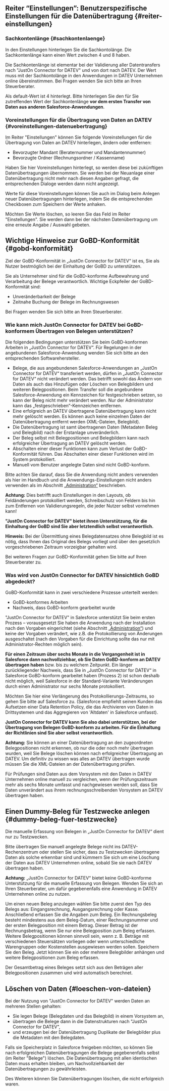 ## Reiter “Einstellungen”: Benutzerspezifische Einstellungen für die Datenübertragung {#reiter-einstellungen}

### Sachkontenlänge {#sachkontenlaenge}

In den Einstellungen hinterlegen Sie die Sachkontolänge. Die Sachkontenlänge kann einen Wert zwischen 4 und 8 haben.

Die Sachkontenlänge ist elementar bei der Validierung aller Datentransfers nach "JustOn Connector for DATEV" und von dort nach DATEV. Der Wert muss mit der Sachkontolänge in den Anwendungen in DATEV Unternehmen online übereinstimmen. Bei Fragen wenden Sie sich bitte an Ihren Steuerberater.

Als default-Wert ist 4 hinterlegt. Bitte hinterlegen Sie den für Sie zutreffenden Wert der Sachkontenlänge **vor dem ersten Transfer von Daten aus anderen Salesforce-Anwendungen**.

### Voreinstellungen für die Übertragung von Daten an DATEV {#voreinstellungen-datenuebertragung}

Im Reiter "Einstellungen" können Sie folgende Voreinstellungen für die Übertragung von Daten an DATEV hinterlegen, ändern oder entfernen:

* Bevorzugter Mandant (Beraternummer und Mandantennummer)
* Bevorzugte Ordner (Rechnungsordner / Kassenname)

Haben Sie hier Voreinstellungen hinterlegt, so werden diese bei zukünftigen Datenübertragungen übernommen. Sie werden bei der Neuanlage einer Datenübertragung nicht mehr nach diesen Angaben gefragt, die entsprechenden Dialoge werden dann nicht angezeigt.

Werte für diese Voreinstellungen können Sie auch im Dialog beim Anlegen neuer Datenübertragungen hinterlegen, indem Sie die entsprechenden Checkboxen zum Speichern der Werte anhaken.

Möchten Sie Werte löschen, so leeren Sie das Feld im Reiter "Einstellungen". Sie werden dann bei der nächsten Datenübertragung um eine erneute Angabe / Auswahl gebeten.


## Wichtige Hinweise zur GoBD-Konformität {#gobd-konformität}

Ziel der GoBD-Konformität in „JustOn Connector for DATEV“ ist es, Sie als Nutzer bestmöglich bei der Einhaltung der GoBD zu unterstützen. 

Sie als Unternehmer sind für die GoBD-konforme Aufbewahrung und Verarbeitung der Belege verantwortlich. Wichtige Eckpfeiler der GoBD-Konformität sind:
-	Unveränderbarkeit der Belege
-	Zeitnahe Buchung der Belege im Rechnungswesen

Bei Fragen wenden Sie sich bitte an Ihren Steuerberater.

### Wie kann mich JustOn Connector for DATEV bei GoBD-konformem Übertragen von Belegen unterstützen?

Die folgenden Bedingungen unterstützen Sie beim GoBD-konformen Arbeiten in „JustOn Connector for DATEV“. Für Regelungen in der angebundenen Salesforce-Anwendung wenden Sie sich bitte an den entsprechenden Softwarehersteller.

* Belege, die aus angebundenen Salesforce-Anwendungen an „JustOn Connector for DATEV“ transferiert werden, dürfen in „JustOn Connector for DATEV“ nicht verändert werden. Das betrifft sowohl das Ändern von Daten als auch das Hinzufügen oder Löschen von Belegbildern und weiteren Belegpositionen. Beim Transfer soll die angebundene Salesforce-Anwendung ein Kennzeichen für festgeschrieben setzen, so kann der Beleg nicht mehr verändert werden. Nur der Administrator kann das „festgeschrieben“-Kennzeichen entfernen.
* Eine erfolgreich an DATEV übertragene Datenübertragung kann nicht mehr gelöscht werden. Es können auch keine einzelnen Daten der Datenübertragung entfernt werden (XML-Dateien, Belegbild).
* Die Datenübertragung ist samt übertragenen Daten (Metadaten Beleg und Belegbild) nach der Erstanlage unveränderlich.
* Der Beleg selbst mit Belegpositionen und Belegbildern kann nach erfolgreicher Übertragung an DATEV gelöscht werden.
* Abschalten einer dieser Funktionen kann zum Verlust der GoBD-Konformität führen. Das Abschalten einer dieser Funktionen wird im System protokolliert.
* Manuell vom Benutzer angelegte Daten sind nicht GoBD-konform.

Bitte achten Sie darauf, dass Sie die Anwendung nicht anders verwenden als hier im Handbuch und die Anwendungs-Einstellungen nicht anders verwenden als im Abschnitt [„Administration“](4_administration.md#administration) beschrieben. 

**Achtung:** Dies betrifft auch Einstellungen in den Layouts, ob Feldänderungen protokolliert werden, Schreibschutz von Feldern bis hin zum Entfernen von Validierungsregeln, die jeder Nutzer selbst vornehmen kann!

**"JustOn Connector for DATEV" bietet ihnen Unterstützung, für die Einhaltung der GoBD sind Sie aber letztendlich selbst verantwortlich.**

**Hinweis:** Bei der Übermittlung eines Belegdatensatzes ohne Belegbild ist es nötig, dass Ihnen das Original des Belegs vorliegt und über den gesetzlich vorgeschriebenen Zeitraum vorzeigbar gehalten wird.

Bei weiteren Fragen zur GoBD-Konformität gehen Sie bitte auf Ihren Steuerberater zu. 

### Was wird von JustOn Connector for DATEV hinsichtlich GoBD abgedeckt?

GoBD-Konformität kann in zwei verschiedene Prozesse unterteilt werden:

* GoBD-konformes Arbeiten       
* Nachweis, dass GoBD-konform gearbeitet wurde

"JustOn Connector for DATEV" in Salesforce unterstützt Sie beim ersten Prozess – vorausgesetzt Sie haben die Anwendung nach der Installation nach den Vorgaben eingerichtet (siehe Abschnitt [„Administration“](4_administration.md#administration)) und keine der Vorgaben verändert, wie z.B. die Protokollierung von Änderungen ausgeschaltet (nach den Vorgaben für die Einrichtung sollte das nur mit Administrator-Rechten möglich sein). 

**Für einen Zeitraum über sechs Monate in die Vergangenheit ist in Salesforce dann nachvollziehbar, ob Sie Daten GoBD-konform an DATEV übertragen haben** bzw. bis zu welchem Zeitpunkt. Ein länger zurückliegender Nachweis, dass Sie in „JustOn Connector for DATEV“ in Salesforce GoBD-konform gearbeitet haben (Prozess 2) ist schon deshalb nicht möglich, weil Salesforce in der Standard-Variante Veränderungen durch einen Administrator nur sechs Monate protokolliert. 

Möchten Sie hier eine Verlängerung des Protokollierungs-Zeitraums, so gehen Sie bitte auf Salesforce zu. (Salesforce empfiehlt seinen Kunden das Aufsetzen einer Data Retention Policy, die das Archivieren von Daten in Drittsystemen und das Aggregieren von 'Altdaten' in Salesforce umfasst).

**JustOn Connector for DATEV kann Sie also dabei unterstützen, bei der Übertragung von Belegen GoBD-konform zu arbeiten. Für die Einhaltung der Richtlinien sind Sie aber selbst verantwortlich.**

**Achtung:** Sie können an einer Datenübertragung an den zugeordneten Belegpositionen nicht erkennen, ob nur die oder noch mehr übertragen wurden, weil Sie Belege löschen können nach erfolgreicher Übertragung an DATEV. Um definitiv zu wissen was alles an DATEV übertragen wurde müssen Sie die XML-Dateien an der Datenübertragung prüfen.

Für Prüfungen sind Daten aus dem Vorsystem mit den Daten in DATEV Unternehmen online manuell zu vergleichen, wenn der Prüfungszeitraum mehr als sechs Monate umfasst und nachgewiesen werden soll, dass Sie Daten unverändert aus ihrem rechnungsschreibenden Vorsystem an DATEV übertragen haben.



## Einen Dummy-Beleg für Testzwecke anlegen {#dummy-beleg-fuer-testzwecke}

Die manuelle Erfassung von Belegen in „JustOn Connector for DATEV“ dient nur zu Testzwecken.

Bitte übertragen Sie manuell angelegte Belege nicht ins DATEV-Rechenzentrum oder stellen Sie sicher, dass zu Testzwecken übertragene Daten als solche erkennbar sind und kümmern Sie sich um eine Löschung der Daten aus DATEV Unternehmen online, sobald Sie sie nach DATEV übertragen haben.

**Achtung:** „JustOn Connector for DATEV“ bietet keine GoBD-konforme Unterstützung für die manuelle Erfassung von Belegen. Wenden Sie sich an Ihren Steuerberater, um dafür gegebenenfalls eine Anwendung in DATEV Unternehmen online zu nutzen. 

Um einen neuen Beleg anzulegen wählen Sie bitte zuerst den Typ des Belegs aus: Eingangsrechnung, Ausgangsrechnung oder Kasse. Anschließend erfassen Sie die Angaben zum Beleg. Ein Rechnungsbeleg besteht mindestens aus dem Beleg-Datum, einer Rechnungsnummer und der ersten Belegposition mit einem Betrag. Dieser Betrag ist der Rechnungsbetrag, wenn Sie nur eine Belegposition zum Beleg erfassen. Weitere Belegpositionen können sinnvoll sein, wenn z. B. Beträge mit verschiedenen Steuersätzen vorliegen oder wenn unterschiedliche Warengruppen oder Kostenstellen ausgewiesen werden sollen. Speichern Sie den Beleg. Jetzt können Sie ein oder mehrere Belegbilder anhängen und weitere Belegpositionen zum Beleg erfassen.

Der Gesamtbetrag eines Beleges setzt sich aus den Beträgen aller Belegpositionen zusammen und wird automatisch berechnet.


## Löschen von Daten {#loeschen-von-dateien}

Bei der Nutzung von "JustOn Connector for DATEV" werden Daten an mehreren Stellen gehalten:
* Sie legen  Belege (Belegdaten und das Belegbild) in einem Vorsystem an, 
* übertragen die Belege dann in die Datenstrukturen nach "JustOn Connector for DATEV", 
* und erzeugen bei der Datenübertragung Duplikate der Belegbilder plus die Metadaten mit den Belegdaten.

Falls sie Speicherplatz in Salesforce freigeben möchten, so können Sie nach erfolgreichen Datenübertragungen die Belege gegebenenfalls selbst (im Reiter "Belege") löschen. 
Die Datenübertragung mit allen identischen Daten muss erhalten bleiben, um Nachvollziehbarkeit der Datenübertragungen zu gewährleisten.

Des Weiteren können Sie Datenübertragungen löschen, die nicht erfolgreich waren.

